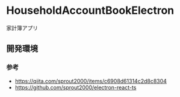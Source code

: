 # HouseholdAccountBookElectron
家計簿アプリ

## 開発環境
### 参考
- https://qiita.com/sprout2000/items/c6908d61314c2d8c8304
- https://github.com/sprout2000/electron-react-ts 